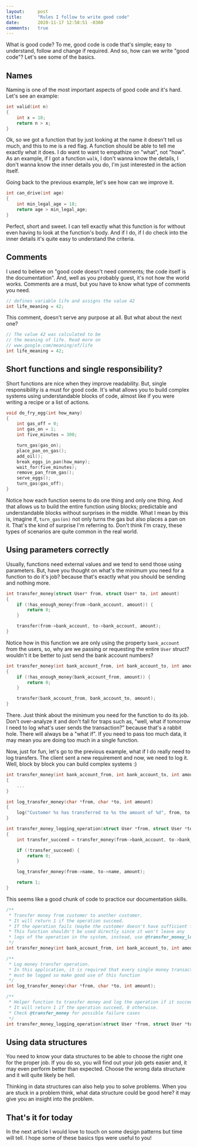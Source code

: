 ```yaml
---
layout:     post
title:      "Rules I follow to write good code"
date:       2020-11-17 12:58:51 -0300
comments:   true
---
```


What is good code? To me, good code is code that's simple; easy to understand, follow 
and change if required. And so, how can we write "good code"? Let's see some of 
the basics.

## Names

Naming is one of the most important aspects of good code and it's hard. Let's 
see an example:

```c
int valid(int n)
{
    int x = 18;
    return n > x;
}
```

Ok, so we got a function that by just looking at the name it doesn't tell us 
much, and this to me is a red flag. A function should be able to tell me 
exactly what it does. I do want to want to empathize on "what", not "how". As 
an example, if I got a function `walk`, I don't wanna know the details, I don't 
wanna know the inner details you do, I'm just interested in the action itself.

Going back to the previous example, let's see how can we improve it.

```c
int can_drive(int age)
{
    int min_legal_age = 18;
    return age > min_legal_age;
}
```

Perfect, short and sweet. I can tell exactly what this function is for without 
even having to look at the function's body. And if I do, if I do check into the 
inner details it's quite easy to understand the criteria.

## Comments

I used to believe on "good code doesn't need comments; the code itself is 
the documentation". And, well as you probably guest, it's not how the world works.
Comments are a must, but you have to know what type of comments you need.

```c
// defines variable life and assigns the value 42
int life_meaning = 42;
```

This comment, doesn't serve any purpose at all. But what about the next one?

```c
// The value 42 was calculated to be
// the meaning of life. Read more on 
// www.google.com/meaning/of/life
int life_meaning = 42;
```

## Short functions and single responsibility?

Short functions are nice when they improve readability. But, single 
responsibility is a must for good code. It's what allows you to build 
complex systems using understandable blocks of code, almost like if you 
were writing a recipe or a list of actions.

```c
void do_fry_egg(int how_many)
{
    int gas_off = 0;
    int gas_on = 1;
    int five_minutes = 300;

    turn_gas(gas_on);
    place_pan_on_gas();
    add_oil();
    break_eggs_in_pan(how_many);
    wait_for(five_minutes);
    remove_pan_from_gas();
    serve_eggs();
    turn_gas(gas_off);
}
```

Notice how each function seems to do one thing and only one thing. And that 
allows us to build the entire function using blocks; predictable and understandable 
blocks without surprises in the middle. What I mean by this is, imagine if, 
`turn_gas(on)` not only turns the gas but also places a pan on it. That's the kind 
of surprise I'm referring to. Don't think I'm crazy, these types of scenarios are quite 
common in the real world.

## Using parameters correctly

Usually, functions need external values and we tend to send those using parameters. 
But, have you thought on what's the minimum you need for a function to 
do it's job? because that's exactly what you should be sending and nothing more.

```c
int transfer_money(struct User* from, struct User* to, int amount)
{
    if (!has_enough_money(from->bank_account, amount)) {
        return 0;
    }

    transfer(from->bank_account, to->bank_account, amount);
}
```

Notice how in this function we are only using the property `bank_account` from 
the users, so, why are we passing or requesting the entire `User` struct? wouldn't 
it be better to just send the bank account numbers?

```c
int transfer_money(int bank_account_from, int bank_account_to, int amount)
{
    if (!has_enough_money(bank_account_from, amount)) {
        return 0;
    }

    transfer(bank_account_from, bank_account_to, amount);
}
```

There. Just think about the minimum you need for the function to do its job. 
Don't over-analyze it and don't fall for traps such as, "well, what if tomorrow 
I need to log what's user sends the transaction?" because that's a rabbit hole. 
There will always be a "what if". If you need to pass too much data, it may mean 
you are doing too much in a single function.

Now, just for fun, let's go to the previous example, what if I do really need to log 
transfers. The client sent a new requirement and now, we need to log it. Well, 
block by block you can build complex systems :)

```c
int transfer_money(int bank_account_from, int bank_account_to, int amount)
{
    ...
}

int log_transfer_money(char *from, char *to, int amount)
{
    log("Customer %s has transferred to %s the amount of %d", from, to, amount);
}

int transfer_money_logging_operation(struct User *from, struct User *to, int amount)
{
    int transfer_succeed = transfer_money(from->bank_account, to->bank_account, amount);

    if (!transfer_succeed) {
        return 0;
    }

    log_transfer_money(from->name, to->name, amount);

    return 1;
}
```

This seems like a good chunk of code to practice our documentation skills.

```c
/**
 * Transfer money from customer to another customer.
 * It will return 1 if the operation succeed.
 * If the operation fails (maybe the customer doesn't have sufficient funds), 0 will be returned
 * This function shouldn't be used directly since it won't leave any 
 * logs of the operation in the system, instead, use @transfer_money_logging_operation
 */
int transfer_money(int bank_account_from, int bank_account_to, int amount);

/**
 * Log money transfer operation.
 * In this application, it is required that every single money transaction 
 * must be logged so make good use of this function
 */
int log_transfer_money(char *from, char *to, int amount);

/**
 * Helper function to transfer money and log the operation if it succeed.
 * It will return 1 if the operation succeed, 0 otherwise.
 * Check @transfer_money for possible failure cases
 */
int transfer_money_logging_operation(struct User *from, struct User *to, int amount);
```

## Using data structures

You need to know your data structures to be able to choose the right one for 
the proper job. If you do so, you will find out your job gets easier and, it 
may even perform better than expected. Choose the wrong data structure and 
it will quite likely be hell.

Thinking in data structures can also help you to solve problems. When you are 
stuck in a problem think, what data structure could be good here? it may 
give you an insight into the problem.

## That's it for today

In the next article I would love to touch on some design patterns but time will 
tell. I hope some of these basics tips were useful to you!